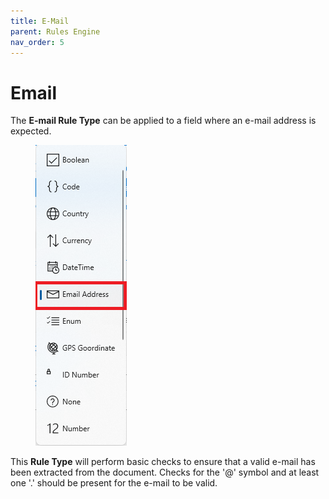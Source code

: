 ```yaml
---
title: E-Mail
parent: Rules Engine
nav_order: 5
---
```


# Email

The **E-mail Rule Type** can be applied to a field where an e-mail address is expected.

<figure><img src="../.gitbook/assets/image (9) (2) (1).png" alt=""><figcaption></figcaption></figure>

This **Rule Type** will perform basic checks to ensure that a valid e-mail has been extracted from the document. Checks for the '@' symbol and at least one '.' should be present for the e-mail to be valid.
